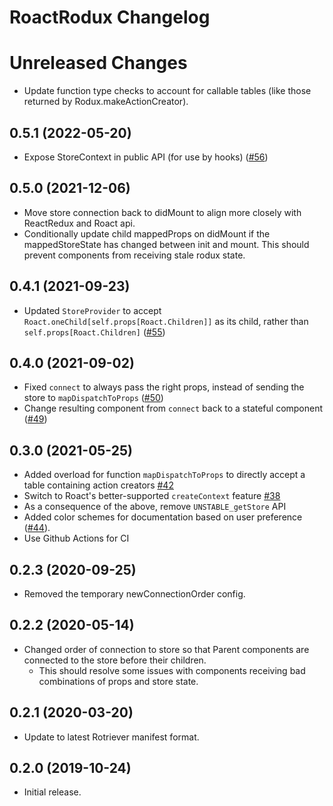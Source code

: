# RoactRodux Changelog

# Unreleased Changes
* Update function type checks to account for callable tables (like those returned by Rodux.makeActionCreator).

## 0.5.1 (2022-05-20)
* Expose StoreContext in public API (for use by hooks) ([#56](https://github.com/Roblox/roact-rodux/pull/56))

## 0.5.0 (2021-12-06)
* Move store connection back to didMount to align more closely with ReactRedux and Roact api.
* Conditionally update child mappedProps on didMount if the mappedStoreState has changed between init and mount. This should prevent components from receiving stale rodux state.

## 0.4.1 (2021-09-23)
* Updated `StoreProvider` to accept `Roact.oneChild[self.props[Roact.Children]]` as its child, rather than `self.props[Roact.Children]` ([#55](https://github.com/Roblox/roact-rodux/pull/55))

## 0.4.0 (2021-09-02)
* Fixed `connect` to always pass the right props, instead of sending the store to `mapDispatchToProps` ([#50](https://github.com/roblox/roact-rodux/pulls/50))
* Change resulting component from `connect` back to a stateful component ([#49](https://github.com/roblox/roact-rodux/pulls/49))

## 0.3.0 (2021-05-25)
* Added overload for function `mapDispatchToProps` to directly accept a table containing action creators [#42](https://github.com/roblox/roact-rodux/pulls/42)
* Switch to Roact's better-supported `createContext` feature [#38](https://github.com/roblox/roact-rodux/pulls/38)
* As a consequence of the above, remove `UNSTABLE_getStore` API
* Added color schemes for documentation based on user preference ([#44](https://github.com/Roblox/roact-rodux/pull/44)).
* Use Github Actions for CI

## 0.2.3 (2020-09-25)
* Removed the temporary newConnectionOrder config.

## 0.2.2 (2020-05-14)
* Changed order of connection to store so that Parent components are connected to the store before their children.
	* This should resolve some issues with components receiving bad combinations of props and store state.

## 0.2.1 (2020-03-20)
* Update to latest Rotriever manifest format.

## 0.2.0 (2019-10-24)
* Initial release.
